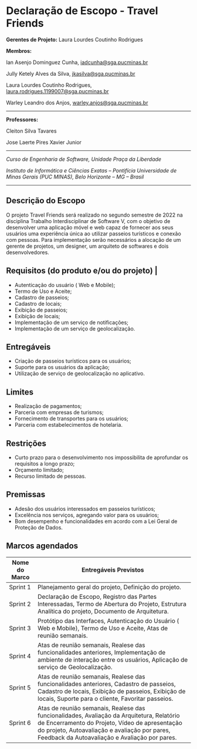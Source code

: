 # Declaração de Escopo - Travel Friends


**Gerentes de Projeto:** Laura Lourdes Coutinho Rodrigues

**Membros:**

Ian Asenjo Dominguez Cunha, iadcunha@sga.pucminas.br

Jully Ketely Alves da Silva, jkasilva@sga.pucminas.br

Laura Lourdes Coutinho Rodrigues, laura.rodrigues.1199007@sga.pucminas.br

Warley Leandro dos Anjos, warley.anjos@sga.pucminas.br

---

**Professores:**

Cleiton Silva Tavares

Jose Laerte Pires Xavier Junior

---

_Curso de Engenharia de Software, Unidade Praça da Liberdade_

_Instituto de Informática e Ciências Exatas – Pontifícia Universidade de Minas Gerais (PUC MINAS), Belo Horizonte – MG – Brasil_

---


## Descrição do Escopo
O projeto Travel Friends será realizado no segundo semestre de 2022 na disciplina Trabalho Interdisciplinar de Software V, com o objetivo de desenvolver uma aplicação móvel e web capaz de fornecer aos seus usuários uma experiência única ao utilizar passeios turísticos e conexão com pessoas.
Para implementação serão necessários a alocação de um gerente de projetos, um designer, um arquiteto de softwares e dois desenvolvedores.


## Requisitos (do produto e/ou do projeto) |
- Autenticação do usuário ( Web e Mobile);
- Termo de Uso e Aceite;
- Cadastro de passeios;
- Cadastro de locais;
- Exibição de passeios;
- Exibição de locais;
- Implementação de um serviço de notificações;
- Implementação de um serviço de geolocalização.

## Entregáveis
- Criação de passeios turísticos para os usuários;
- Suporte para os usuários da aplicação;
- Utilização de serviço de geolocalização no aplicativo.

## Limites
- Realização de pagamentos;
- Parceria com empresas de turismos;
- Fornecimento de transportes para os usuários;
- Parceria com estabelecimentos de hotelaria.

## Restrições
- Curto prazo para o desenvolvimento nos impossibilita de aprofundar os requisitos a longo prazo;
- Orçamento limitado;
- Recurso limitado de pessoas.


## Premissas
- Adesão dos usuários interessados em passeios turísticos;
- Excelência nos serviços, agregando valor para os usuários;
- Bom desempenho e funcionalidades em acordo com a Lei Geral de Proteção de Dados.

## Marcos agendados

| Nome do Marco | Entregáveis Previstos |
| --- | --- |
|Sprint 1  |Planejamento geral do projeto, Definição do projeto.|
|Sprint 2  |Declaração de Escopo, Registro das Partes Interessadas, Termo de Abertura do Projeto, Estrutura Analítica do projeto, Documento de Arquitetura. |
|Sprint 3  |Protótipo das Interfaces, Autenticação do Usuário ( Web e Mobile), Termo de Uso e Aceite, Atas de reunião semanais. |
|Sprint 4  |Atas de reunião semanais, Realese das funcionalidades anteriores, Implementação de ambiente de interação entre os usuários, Aplicação de serviço de Geolocalização.|
|Sprint 5  |Atas de reunião semanais, Realese das funcionalidades anteriores, Cadastro de passeios, Cadastro de locais, Exibição de passeios, Exibição de locais, Suporte para o cliente, Favoritar passeios.|
|Sprint 6  |Atas de reunião semanais, Realese das funcionalidades, Avaliação da Arquitetura, Relatório de Encerramento do Projeto, Vídeo de apresentação do projeto, Autoavaliação e avaliação por pares, Feedback da Autoavaliação e Avaliação por pares.|
